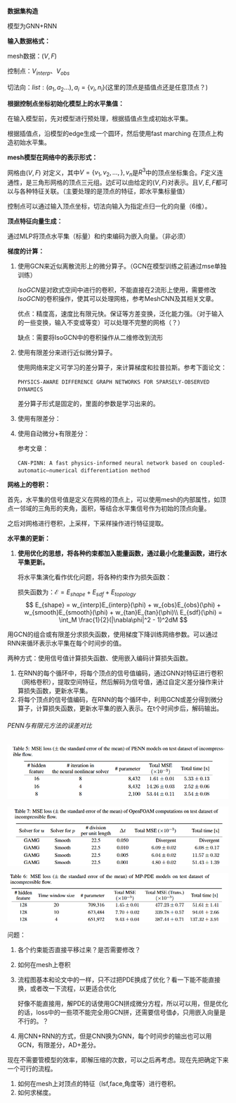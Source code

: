 **数据集构造**



模型为GNN+RNN



**输入数据格式：**

mesh数据：$(V,F)$

控制点：$V_{interp}、V_{obs}$

切法向：$list:(a_1,a_2...), a_i = \{v_i,n_i\}$(这里的顶点是插值点还是任意顶点？)

**根据控制点坐标初始化模型上的水平集值：**

在输入模型前，先对模型进行预处理，根据插值点生成初始水平集。

根据插值点，沿模型的edge生成一个圆环，然后使用fast marching 在顶点上构造初始水平集。

**mesh模型在网络中的表示形式：**

网格由$(V,F)$ 对定义，其中$V = \{v_1,v_2,...,\},v_n$是$R^3$中的顶点坐标集合。$F$定义连通性，是三角形网格的顶点三元组。边$E$可以由给定的$(V,F)$对表示。且$V,E,F$都可以与各种特征关联。（主要处理的是顶点的特征，即水平集标量值）

控制点可以通过输入顶点坐标，切法向输入为指定点归一化的向量（6维）。

**顶点特征向量生成：**

通过MLP将顶点水平集（标量）和约束编码为嵌入向量。（非必须）

**梯度的计算：**

1. 使用GCN来近似离散流形上的微分算子。（GCN在模型训练之前通过mse单独训练）

   $IsoGCN$是对欧式空间中进行的卷积，不能直接在2流形上使用，需要修改$IsoGCN$的卷积操作，使其可以处理网格，参考MeshCNN及其相关文章。

   优点：精度高，速度比有限元快。保证等方差变换，泛化能力强。（对于输入的一些变换，输入不变或等变）可以处理不完整的网格（？）

   缺点：需要将IsoGCN中的卷积操作从二维修改到流形

2. 使用有限差分来进行近似微分算子。

   使用网络来定义可学习的差分算子，来计算梯度和拉普拉斯。参考下面论文：

   `PHYSICS-AWARE DIFFERENCE GRAPH NETWORKS FOR SPARSELY-OBSERVED DYNAMICS`

   差分算子形式是固定的，里面的参数是学习出来的。

3. 使用有限差分：

   

4. 使用自动微分+有限差分：

   参考文章：

   `CAN-PINN: A fast physics-informed neural network based on coupled-automatic–numerical differentiation method`

**网格上的卷积：**

首先，水平集的信号值是定义在网格的顶点上，可以使用mesh的内部属性，如顶点一邻域的三角形的夹角，面积，等结合水平集信号作为初始的顶点向量。

之后对网格进行卷积，上采样，下采样操作进行特征提取。

**水平集的更新：**

1. **使用优化的思想，将各种约束都加入能量函数，通过最小化能量函数，进行水平集更新。**

   将水平集演化看作优化问题，将各种约束作为损失函数：

   损失函数为：$\mathcal{E} = E_{shape} + E_{sdf} + E_{topology}$
   $$
   E_{shape} = w_{interp}E_{interp}(\phi) + w_{obs}E_{obs}(\phi) + w_{smooth}E_{smooth}(\phi) + w_{tan}E_{tan}(\phi)\\
   E_{sdf}(\phi) = \int_M \frac{1}{2}(|\nabla\phi|^2 - 1)^2dM
$$
   





用GCN的组合或有限差分求损失函数，使用梯度下降训练网络参数。可以通过RNN来循环表示水平集在每个时间步的值。

两种方式：使用信号值计算损失函数、使用嵌入编码计算损失函数。

1.  在RNN的每个循环中，将每个顶点的信号值编码，通过GNN对特征进行卷积（网格卷积），提取空间特征，然后解码为信号值，通过自定义差分操作来计算损失函数，更新水平集。
   2. 将每个顶点的信号值编码，在RNN的每个循环中，利用GCN或差分得到微分算子，计算损失函数，更新水平集的嵌入表示。在t个时间步后，解码输出。

###### PENN与有限元方法的误差对比

![image-20241030171006324](https://raw.githubusercontent.com/poinne/md-pic/main/image-20241030171006324.png)

![image-20241030171013541](https://raw.githubusercontent.com/poinne/md-pic/main/image-20241030171013541.png)

![image-20241030171046332](https://raw.githubusercontent.com/poinne/md-pic/main/image-20241030171046332.png)



问题：

1. 各个约束能否直接平移过来？是否需要修改？
2. 如何在mesh上卷积





1. 流程图基本和论文中的一样，只不过把PDE换成了优化？看一下能不能直接换，或者改一下流程，以更适合优化

   好像不能直接用，解PDE的话使用GCN拼成微分方程，所以可以用，但是优化的话，loss中的一些项不能完全用GCN拼，还需要信号值$\phi$，只用嵌入向量是不行的。？

2. 用CNN+RNN的方式，但是CNN换为GNN，每个时间步的输出也可以用GCN，有限差分，AD+差分。



现在不需要管模型的效率，即解压缩的次数，可以之后再考虑。现在先把确定下来一个可行的流程。

1. 如何在mesh上对顶点的特征（lsf,face,角度等）进行卷积。
2. 如何求梯度。